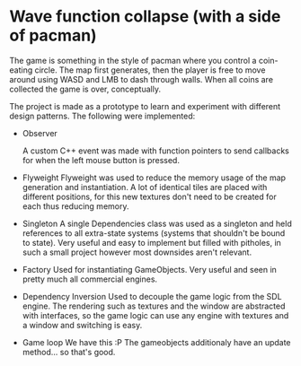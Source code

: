 # Wave function collapse (with a side of pacman)

The game is something in the style of pacman where you control a coin-eating circle. The map first generates, then the player is free to move around using WASD and LMB to dash through walls. When all coins are collected the game is over, conceptually. 

The project is made as a prototype to learn and experiment with different design patterns. The following were implemented:

- Observer
  
  A custom C++ event was made with function pointers to send callbacks for when the left mouse button is pressed. 

- Flyweight
Flyweight was used to reduce the memory usage of the map generation and instantiation. A lot of identical tiles are placed with different positions, for this new textures don't need to be created for each thus reducing memory.

- Singleton
A single Dependencies class was used as a singleton and held references to all extra-state systems (systems that shouldn't be bound to state). Very useful and easy to implement but filled with pitholes, in such a small project however most downsides aren't relevant.

- Factory
Used for instantiating GameObjects. Very useful and seen in pretty much all commercial engines.

- Dependency Inversion
Used to decouple the game logic from the SDL engine. The rendering such as textures and the window are abstracted with interfaces, so the game logic can use any engine with textures and a window and switching is easy.

- Game loop
We have this :P
The gameobjects additionaly have an update method... so that's good.
